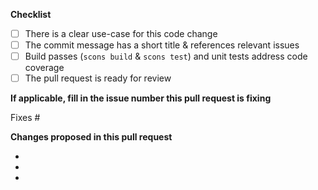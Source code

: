 <!-- Thanks for contributing code! Please include a description of your change and check your PR against the list below. For further questions, refer to the contributing guide (https://github.com/Cantera/cantera/blob/main/CONTRIBUTING.md). -->

**Checklist**

- [ ] There is a clear use-case for this code change
- [ ] The commit message has a short title & references relevant issues
- [ ] Build passes (`scons build` & `scons test`) and unit tests address code coverage
- [ ] The pull request is ready for review

**If applicable, fill in the issue number this pull request is fixing**

Fixes #

**Changes proposed in this pull request**

-
-
-
